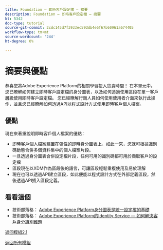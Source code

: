 ```yaml
---
title: Foundation — 即時客戶設定檔 — 摘要
description: Foundation — 即時客戶設定檔 — 摘要
kt: 5342
doc-type: tutorial
source-git-commit: 2cdc145d7f3933ec593db4e6f67b60961a674405
workflow-type: tm+mt
source-wordcount: '244'
ht-degree: 0%

---
```


# 摘要與優點

恭喜您將Adobe Experience Platform的相關學習投入寶貴時間！
在本單元中，您已瞭解如何建立即時客戶設定檔的身分圖表，以及如何透過使用區段在單一客戶層級使用即時客戶設定檔。 您已經瞭解行銷人員如何使用使用者介面來執行此操作，並且您已經瞭解如何透過API以程式設計方式使用即時客戶個人檔案。

## 優點

現在來著重說明即時客戶個人檔案的優點：

- 即時客戶個人檔案建置在彈性的即時身分圖表上，如此一來，您就可根據識別碼動態合併多個資料集中的個人檔案片段。
- 一旦透過身分圖表合併設定檔片段，任何可用的識別碼都可用於擷取客戶的設定檔
- 區段現在以XDM作為區段後的語言，可讓區段輕鬆重複使用及易於理解
- 現在也可以透過API建立區段，如此便能以程式設計方式在外部定義區段，然後透過API插入區段定義。

## 看看這個

- 技術部落格： [Adobe Experience Platform身分圖表是統一設定檔的基礎](https://medium.com/adobetech/adobe-experience-platform-identity-graph-is-the-foundation-for-the-unified-profile-e8435d26dce7)
- 技術部落格： [Adobe Experience Platform的Identity Service — 如何解決客戶身分識別難題](https://medium.com/adobetech/adobe-experience-platforms-identity-service-how-to-solve-the-customer-identity-conundrum-f95e22d16ea9)

[返回模組2.1](./real-time-customer-profile.md)

[返回所有模組](../../../overview.md)
